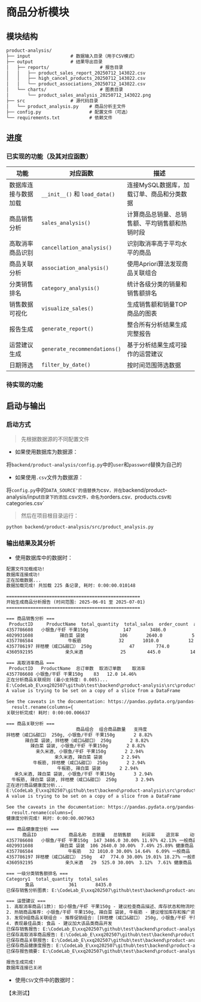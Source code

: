 # 商品分析模块

## 模块结构

```txt
product-analysis/
├── input               # 数据输入目录（用于CSV模式）
├── output              # 结果导出目录
│   ├── reports/                   # 报告目录
│   │   ├── product_sales_report_20250712_143022.csv
│   │   ├── high_cancel_products_20250712_143022.csv
│   │   └── product_associations_20250712_143022.csv
│   └── charts/                    # 图表目录
│       └── product_sales_analysis_20250712_143022.png
├── src                 # 源代码目录
│   └── product_analysis.py    # 商品分析主文件
├── config.py                  # 配置文件（可选）
└── requirements.txt           # 依赖文件
```

## 进度

### 已实现的功能（及其对应函数）

| 功能 | 对应函数 | 描述 |
|------|----------|------|
| 数据库连接与数据加载 | `__init__()` 和 `load_data()` | 连接MySQL数据库，加载订单、商品和分类数据 |
| 商品销售分析 | `sales_analysis()` | 计算商品总销量、总销售额、平均销售额和热销时段 |
| 高取消率商品识别 | `cancellation_analysis()` | 识别取消率高于平均水平的商品 |
| 商品关联分析 | `association_analysis()` | 使用Apriori算法发现商品关联组合 |
| 分类销售排名 | `category_analysis()` | 统计各级分类的销量和销售额排名 |
| 销售数据可视化 | `visualize_sales()` | 生成销售额和销量TOP商品的图表 |
| 报告生成 | `generate_report()` | 整合所有分析结果生成完整报告 |
| 运营建议生成 | `generate_recommendations()` | 基于分析结果生成可操作的运营建议 |
| 日期筛选 | `filter_by_date()` | 按时间范围筛选数据 |

### 待实现的功能

## 启动与输出

### 启动方式

> 先根据数据源的不同配置文件

- 如果使用数据库为数据源：

将`backend/product-analysis/config.py`中的`user`和`password`替换为自己的

- 如果使用`.csv`文件为数据源：

将`config.py`中的`DATA_SOURCE'的值替换为`csv`，并在`backend/product-analysis/input`目录下的添加`.csv`文件，命名为`orders.csv`、`products.csv`和`categories.csv`

> 然后在项目根目录运行：

```bash
python backend/product-analysis/src/product_analysis.py
```

### 输出结果及其分析

- 使用数据库中的数据时：

```txt
配置文件加载成功!
数据库连接成功!
正在加载数据...
数据加载完成! 共加载 225 条记录, 耗时: 0:00:00.010148

==================================================
开始生成商品分析报告 (时间范围: 2025-06-01 至 2025-07-01)
==================================================

=== 商品销售分析 ===
 ProductID     ProductName  total_quantity  total_sales  order_count  avg_sales  peak_hour
4357786608   小银鱼/干虾 干果150g             147       3486.0           83  35.938144          9
4029931608          辣白菜 袋装             106       2640.0           51  50.769231         18
4357786584             牛板筋              32       1010.0           12  63.125000         21
4357786197 拌桔梗（咸口&甜口） 250g              47        774.0           36  20.918919         19
4360592195            亲久米酒              25        445.0           14  21.190476         15

=== 高取消率商品 ===
 ProductID   ProductName  总订单数  取消订单数    取消率
4357786608 小银鱼/干虾 干果150g    83   12.0 14.46%
正在分析商品关联规则 (最小支持度: 0.005)...
E:\CodeLab_E\xxq202507\github\test\backend\product-analysis\src\product_analysis.py:366: SettingWithCopyWarning: 
A value is trying to be set on a copy of a slice from a DataFrame

See the caveats in the documentation: https://pandas.pydata.org/pandas-docs/stable/user_guide/indexing.html#returning-a-view-versus-a-copy
  result.rename(columns={
关联分析完成! 耗时: 0:00:00.006637

=== 商品关联分析 ===
                          商品组合  组合商品数量   支持度
拌桔梗（咸口&甜口） 250g, 小银鱼/干虾 干果150g       2 8.82%
       辣白菜 袋装, 拌桔梗（咸口&甜口） 250g       2 8.82%
         辣白菜 袋装, 小银鱼/干虾 干果150g       2 8.82%
           亲久米酒, 小银鱼/干虾 干果150g       2 2.94%
                  亲久米酒, 辣白菜 袋装       2 2.94%
          牛板筋, 拌桔梗（咸口&甜口） 250g       2 2.94%
                   牛板筋, 辣白菜 袋装       2 2.94%
   亲久米酒, 辣白菜 袋装, 小银鱼/干虾 干果150g       3 2.94%
  牛板筋, 辣白菜 袋装, 拌桔梗（咸口&甜口） 250g       3 2.94%
正在进行商品健康度分析...
E:\CodeLab_E\xxq202507\github\test\backend\product-analysis\src\product_analysis.py:511: SettingWithCopyWarning: 
A value is trying to be set on a copy of a slice from a DataFrame

See the caveats in the documentation: https://pandas.pydata.org/pandas-docs/stable/user_guide/indexing.html#returning-a-view-versus-a-copy
  result.rename(columns={
健康度分析完成! 耗时: 0:00:00.007963

=== 商品健康度分析 ===
      商品ID            商品名称  总销量   总销售额    利润率    退货率    动销率 健康状态
4357786608   小银鱼/干虾 干果150g  147 3486.0 30.00% 11.97% 42.13% 一般商品
4029931608          辣白菜 袋装  106 2640.0 30.00%  7.49% 25.89% 健康商品
4357786584             牛板筋   32 1010.0 30.00% 14.64%  6.09% 一般商品
4357786197 拌桔梗（咸口&甜口） 250g   47  774.0 30.00% 19.01% 18.27% 一般商品
4360592195            亲久米酒   29  525.0 30.00%  3.12%  7.61% 健康商品

=== 一级分类销售额排名 ===
Category1  total_quantity  total_sales
       食品             361       8435.0
已保存销售分析图表: E:\CodeLab_E\xxq202507\github\test\backend\product-analysis\output\charts\product_sales_analysis_20250715_004805.png

=== 运营建议 ===
1. 高取消率商品(1款): 如小银鱼/干虾 干果150g - 建议检查商品描述、库存状态和物流时效
2. 热销商品推荐: 小银鱼/干虾 干果150g, 辣白菜 袋装, 牛板筋 - 建议增加库存和推广资源
3. 发现9组商品关联组合 - 推荐促销组合: [拌桔梗（咸口&甜口） 250g, 小银鱼/干虾 干果150g]
4. 表现最佳品类: 食品 - 建议加大该品类商品开发
已保存销售报告: E:\CodeLab_E\xxq202507\github\test\backend\product-analysis\output\reports\product_sales_report_20250715_004805.csv
已保存高取消率商品报告: E:\CodeLab_E\xxq202507\github\test\backend\product-analysis\output\reports\high_cancel_products_20250715_004805.csv
已保存商品关联报告: E:\CodeLab_E\xxq202507\github\test\backend\product-analysis\output\reports\product_associations_20250715_004805.csv
已保存商品健康度报告: E:\CodeLab_E\xxq202507\github\test\backend\product-analysis\output\reports\product_health_report_20250715_004805.csv
已保存报告摘要: E:\CodeLab_E\xxq202507\github\test\backend\product-analysis\output\reports\report_summary_20250715_004805.txt

报告生成完成!
数据库连接已关闭
```

- 使用`CSV`文件中的数据时：

【未测试】
